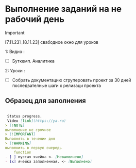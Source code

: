 # Выполнение заданий на не рабочий день

> [!IMPORTANT]
[7.11.23]_[8.11.23] свабодное окно для уроков

 1: Видио :

- [ ] Буткемп. Аналитика

2: Уроки :

- [ ] Собрать документацию сгруперовать проект за 30 дней последвателные  шаги к релизаци проекта

## Образец для заполнения

```md

 Status progress. 
 Vidеo [link](https://ya.ru)
> [!NOTE]
выполнение не срочное 
> [!IMPORTANT]
Выполнять в течении дня
> [!WARNING]
выполнить в первую очередь
    function
- [ ] пустая ячейка <- [Невыполнено]
- [x] ячейка заполненная. <- [Выполнено]

```
